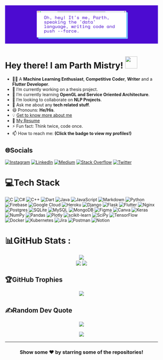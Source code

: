 ![Alt Text](cover.png)
# Hey there! I am Parth Mistry!  <img src="https://github.com/TheDudeThatCode/TheDudeThatCode/blob/master/Assets/Hi.gif" width="40px" height="40px">
- 👨‍💻  A **Machine Learning Enthusiast**, **Competitive Coder**, **Writer** and a **Flutter Developer**.
- 🔭 I’m currently working on a thesis project.
- 🌱 I’m currently learning **OpenGL and Service Oriented Architecture**.
- 👯 I’m looking to collaborate on **NLP Projects**.
- 💬 Ask me about any **tech related stuff**.
- 😄 Pronouns: **He/His**.
- 💡 [Get to know more about me](http://m-prth.github.io/)
- 📃 [My Resume](resume.pdf)
- ⚡ Fun fact: Think twice, code once.
- 📫 How to reach me: <strong>(Click the badge to view my profiles!)</strong>  


## 🌐Socials
[![Instagram](https://img.shields.io/badge/Instagram-%23E4405F.svg?style=for-the-badge&logo=Instagram&logoColor=white)](https://instagram.com/m_prth) [![LinkedIn](https://img.shields.io/badge/LinkedIn-%230077B5.svg?style=for-the-badge&logo=linkedin&logoColor=white)](https://linkedin.com/in/m-prth) [![Medium](https://img.shields.io/badge/Medium-12100E?style=for-the-badge&logo=medium&logoColor=white)](https://medium.com/@m_prth) [![Stack Overflow](https://img.shields.io/badge/-Stackoverflow-FE7A16?style=for-the-badge&logo=stack-overflow&logoColor=white)](https://stackoverflow.com/users/10501706) [![Twitter](https://img.shields.io/badge/Twitter-%231DA1F2.svg?style=for-the-badge&logo=Twitter&logoColor=white)](https://twitter.com/m-prth) 

# 💻Tech Stack
![C](https://img.shields.io/badge/c-%2300599C.svg?style=for-the-badge&logo=c&logoColor=white) ![C#](https://img.shields.io/badge/c%23-%23239120.svg?style=for-the-badge&logo=c-sharp&logoColor=white) ![C++](https://img.shields.io/badge/c++-%2300599C.svg?style=for-the-badge&logo=c%2B%2B&logoColor=white) ![Dart](https://img.shields.io/badge/dart-%230175C2.svg?style=for-the-badge&logo=dart&logoColor=white) ![Java](https://img.shields.io/badge/java-%23ED8B00.svg?style=for-the-badge&logo=java&logoColor=white) ![JavaScript](https://img.shields.io/badge/javascript-%23323330.svg?style=for-the-badge&logo=javascript&logoColor=%23F7DF1E) ![Markdown](https://img.shields.io/badge/markdown-%23000000.svg?style=for-the-badge&logo=markdown&logoColor=white) ![Python](https://img.shields.io/badge/python-3670A0?style=for-the-badge&logo=python&logoColor=ffdd54) ![Firebase](https://img.shields.io/badge/firebase-%23039BE5.svg?style=for-the-badge&logo=firebase) ![Google Cloud](https://img.shields.io/badge/Google%20Cloud-%234285F4.svg?style=for-the-badge&logo=google-cloud&logoColor=white) ![Heroku](https://img.shields.io/badge/heroku-%23430098.svg?style=for-the-badge&logo=heroku&logoColor=white) ![Django](https://img.shields.io/badge/django-%23092E20.svg?style=for-the-badge&logo=django&logoColor=white) ![Flask](https://img.shields.io/badge/flask-%23000.svg?style=for-the-badge&logo=flask&logoColor=white) ![Flutter](https://img.shields.io/badge/Flutter-%2302569B.svg?style=for-the-badge&logo=Flutter&logoColor=white) ![Nginx](https://img.shields.io/badge/nginx-%23009639.svg?style=for-the-badge&logo=nginx&logoColor=white) ![Postgres](https://img.shields.io/badge/postgres-%23316192.svg?style=for-the-badge&logo=postgresql&logoColor=white) ![SQLite](https://img.shields.io/badge/sqlite-%2307405e.svg?style=for-the-badge&logo=sqlite&logoColor=white) ![MySQL](https://img.shields.io/badge/mysql-%2300f.svg?style=for-the-badge&logo=mysql&logoColor=white) ![MongoDB](https://img.shields.io/badge/MongoDB-%234ea94b.svg?style=for-the-badge&logo=mongodb&logoColor=white) 	![Figma](https://img.shields.io/badge/figma-%23F24E1E.svg?style=for-the-badge&logo=figma&logoColor=white) ![Canva](https://img.shields.io/badge/Canva-%2300C4CC.svg?style=for-the-badge&logo=Canva&logoColor=white) ![Keras](https://img.shields.io/badge/Keras-%23D00000.svg?style=for-the-badge&logo=Keras&logoColor=white) ![NumPy](https://img.shields.io/badge/numpy-%23013243.svg?style=for-the-badge&logo=numpy&logoColor=white) ![Pandas](https://img.shields.io/badge/pandas-%23150458.svg?style=for-the-badge&logo=pandas&logoColor=white) ![Plotly](https://img.shields.io/badge/Plotly-%233F4F75.svg?style=for-the-badge&logo=plotly&logoColor=white) ![scikit-learn](https://img.shields.io/badge/scikit--learn-%23F7931E.svg?style=for-the-badge&logo=scikit-learn&logoColor=white) ![SciPy](https://img.shields.io/badge/SciPy-%230C55A5.svg?style=for-the-badge&logo=scipy&logoColor=%white) ![TensorFlow](https://img.shields.io/badge/TensorFlow-%23FF6F00.svg?style=for-the-badge&logo=TensorFlow&logoColor=white) ![Docker](https://img.shields.io/badge/docker-%230db7ed.svg?style=for-the-badge&logo=docker&logoColor=white) ![Kubernetes](https://img.shields.io/badge/kubernetes-%23326ce5.svg?style=for-the-badge&logo=kubernetes&logoColor=white) ![Jira](https://img.shields.io/badge/jira-%230A0FFF.svg?style=for-the-badge&logo=jira&logoColor=white) ![Postman](https://img.shields.io/badge/Postman-FF6C37?style=for-the-badge&logo=postman&logoColor=white) ![Notion](https://img.shields.io/badge/Notion-%23000000.svg?style=for-the-badge&logo=notion&logoColor=white)
# 📊GitHub Stats :
<div align="center">

  ![](https://github-readme-stats.vercel.app/api?username=m-prth&theme=chartreuse-dark&hide_border=false&include_all_commits=false&count_private=true)<br/>
  ![](https://github-readme-stats.vercel.app/api/top-langs/?username=m-prth&theme=chartreuse-dark&hide_border=false&include_all_commits=false&count_private=true&layout=compact)
  ![](http://github-profile-summary-cards.vercel.app/api/cards/profile-details?username=m-prth&theme=chartreuse_dark)
 
</div>

## 🏆GitHub Trophies

<div align="center">

![](https://github-profile-trophy.vercel.app/?username=m-prth&theme=radical&no-frame=true&no-bg=false&margin-w=4)

</div>

## ✍️Random Dev Quote

<div align="center">

![](https://quotes-github-readme.vercel.app/api?type=vetical&theme=dark)

</div> 
  
  
<div align="center">

[![](https://visitcount.itsvg.in/api?id=m-prth&icon=0&color=0)](https://visitcount.itsvg.in)

</div>

---
<div align="center">

### Show some ❤️ by starring some of the repositories!

</div>
